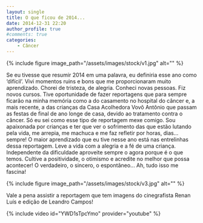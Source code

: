 ```yaml
---
layout: single
title: O que ficou de 2014...
date: 2014-12-31 22:20
author_profile: true
#comments: true
categories: 
    - Câncer
---
```


{% include figure image_path="/assets/images/stock/v1.jpg" alt=""  %}

Se eu tivesse que resumir 2014 em uma palavra, eu definiria esse ano como ‘difícil’. Vivi momentos ruins e bons que me proporcionaram muito aprendizado. Chorei de tristeza, de alegria. Conheci novas pessoas. Fiz novos cursos. Tive oportunidade de fazer reportagens que para sempre ficarão na minha memória como a do casamento no hospital do câncer e, a mais recente, a das crianças da Casa Acolhedora Vovô Antônio que passam as festas de final de ano longe de casa, devido ao tratamento contra o câncer. Só eu sei como esse tipo de reportagem mexe comigo. Sou apaixonada por crianças e ter que ver o sofrimento das que estão lutando pela vida, me arrepia, me machuca e me faz refletir por horas, dias... sempre! O maior aprendizado que eu tive nesse ano está nas entrelinhas dessa reportagem. Leve a vida com a alegria e a fé de uma criança. Independente da dificuldade aproveite sempre o agora porque é o que temos. Cultive a positividade, o otimismo e acredite no melhor que possa acontecer! O verdadeiro, o sincero, o espontâneo... Ah, tudo isso me fascina!


{% include figure image_path="/assets/images/stock/v3.jpg" alt=""  %}

Vale a pena assistir a reportagem que tem imagens do cinegrafista Renan Luís e edição de Leandro Campos!

{% include video id="YWD1sTpcYmo" provider="youtube" %}

